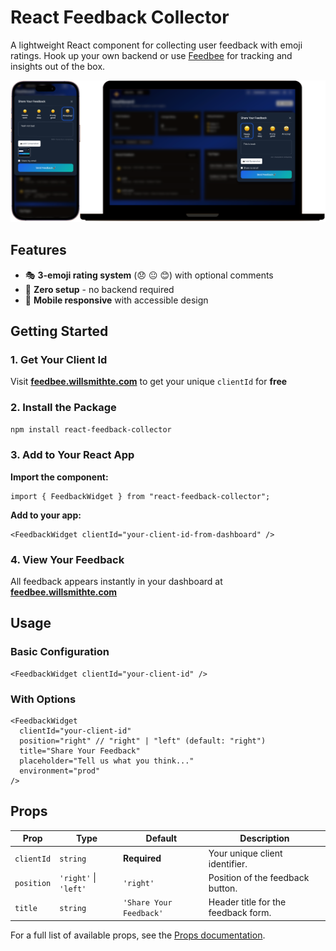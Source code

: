 # React Feedback Collector

A lightweight React component for collecting user feedback with emoji ratings. Hook up your own backend or use [Feedbee](https://feedbee.willsmithte.com) for tracking and insights out of the box.

![Screenshot](https://raw.githubusercontent.com/willsmithte/react-feedback-collector/main/screenshots/both-devices-without-background.png)

## Features

- 🎭 **3-emoji rating system** (😞 😐 😊) with optional comments
- 🚀 **Zero setup** - no backend required
- 📱 **Mobile responsive** with accessible design

## Getting Started

### 1. Get Your Client Id

Visit **[feedbee.willsmithte.com](https://feedbee.willsmithte.com)** to get your unique `clientId` for **free**

### 2. Install the Package

```bash
npm install react-feedback-collector
```

### 3. Add to Your React App

**Import the component:**

```tsx
import { FeedbackWidget } from "react-feedback-collector";
```

**Add to your app:**

```tsx
<FeedbackWidget clientId="your-client-id-from-dashboard" />
```

### 4. View Your Feedback

All feedback appears instantly in your dashboard at **[feedbee.willsmithte.com](https://feedbee.willsmithte.com)**

## Usage

### Basic Configuration

```tsx
<FeedbackWidget clientId="your-client-id" />
```

### With Options

```tsx
<FeedbackWidget
  clientId="your-client-id"
  position="right" // "right" | "left" (default: "right")
  title="Share Your Feedback"
  placeholder="Tell us what you think..."
  environment="prod"
/>
```

## Props

| Prop       | Type                  | Default                 | Description                         |
| ---------- | --------------------- | ----------------------- | ----------------------------------- |
| `clientId` | `string`              | **Required**            | Your unique client identifier.      |
| `position` | `'right'` \| `'left'` | `'right'`               | Position of the feedback button.    |
| `title`    | `string`              | `'Share Your Feedback'` | Header title for the feedback form. |

For a full list of available props, see the [Props documentation](https://github.com/willsmithte/react-feedback-collector/blob/main/docs/PROPS.md).
